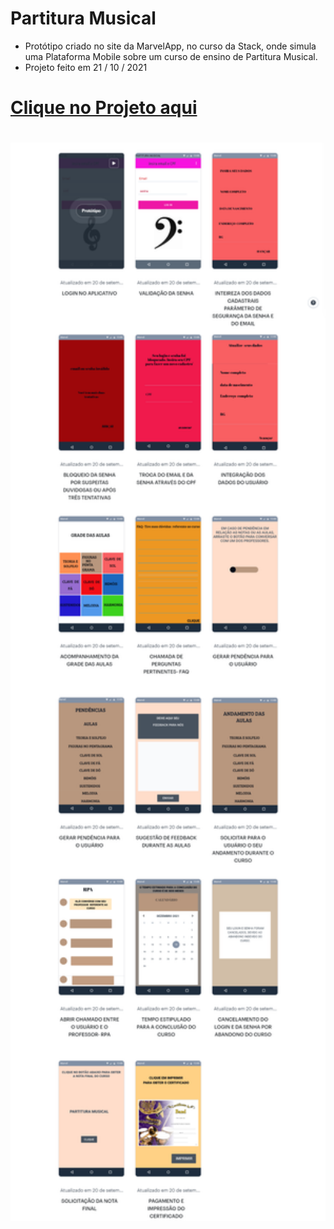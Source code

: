 # Partitura Musical

- Protótipo criado no site da MarvelApp, no curso da Stack, onde simula uma Plataforma Mobile sobre um curso de ensino de Partitura Musical.
- Projeto feito em 21 / 10 / 2021

 # [Clique no Projeto aqui](https://marvelapp.com/prototype/2baj457g/screen/82125654)
 
 #

<div align="center">
<img width="1212" alt="Screen Shot 2022-07-21 at 22 39 08" src="https://github.com/MaiaraSanto/Partitura-Musical/blob/main/Partitura Musical.png">
 </div>
 <br>
 
 


